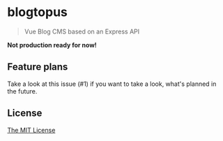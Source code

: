 # blogtopus
> Vue Blog CMS based on an Express API

**Not production ready for now!**

## Feature plans
Take a look at this issue (#1) if you want to take a look, what's planned in the future.

## License
[The MIT License](LICENSE)
